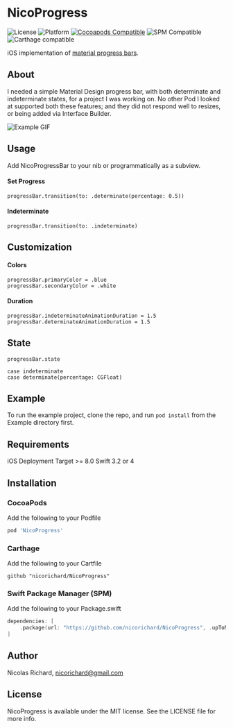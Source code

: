 # NicoProgress

![License](https://img.shields.io/cocoapods/l/NicoProgress.svg?style=flat)
![Platform](https://img.shields.io/cocoapods/p/NicoProgress.svg?style=flat)
[![Cocoapods Compatible](https://img.shields.io/cocoapods/v/NicoProgress.svg?style=flat)](http://cocoapods.org/pods/NicoProgress)
![SPM Compatible](https://img.shields.io/badge/Swift_Package_Manager-Compatible-4BC51D?style=flat-square)
![Carthage compatible](https://img.shields.io/badge/Carthage-compatible-4BC51D.svg?style=flat)

iOS implementation of [material progress bars](https://material.io/guidelines/components/progress-activity.html#progress-activity-types-of-indicators).

## About

I needed a simple Material Design progress bar, with both determinate and indeterminate states, for a project I was working on. No other Pod I looked at supported both these features; and they did not respond well to resizes, or being added via Interface Builder.

![Example GIF](https://i.imgur.com/zwx4B0U.gif)

## Usage

Add NicoProgressBar to your nib or programmatically as a subview.

#### Set Progress
```
progressBar.transition(to: .determinate(percentage: 0.5))
```
#### Indeterminate
```
progressBar.transition(to: .indeterminate)
```

## Customization

#### Colors
```
progressBar.primaryColor = .blue
progressBar.secondaryColor = .white
```

#### Duration
```
progressBar.indeterminateAnimationDuration = 1.5
progressBar.determinateAnimationDuration = 1.5
```

## State
`progressBar.state`
```
case indeterminate
case determinate(percentage: CGFloat)
```

## Example

To run the example project, clone the repo, and run `pod install` from the Example directory first.

## Requirements

iOS Deployment Target >= 8.0
Swift 3.2 or 4

## Installation

### CocoaPods

Add the following to your Podfile

```ruby
pod 'NicoProgress'
```

### Carthage

Add the following to your Cartfile

```
github "nicorichard/NicoProgress"
```

### Swift Package Manager (SPM)

Add the following to your Package.swift

```swift
dependencies: [
    .package(url: "https://github.com/nicorichard/NicoProgress", .upToNextMajor(from: "0.4.0"))
]
```


## Author

Nicolas Richard, nicorichard@gmail.com

## License

NicoProgress is available under the MIT license. See the LICENSE file for more info.
